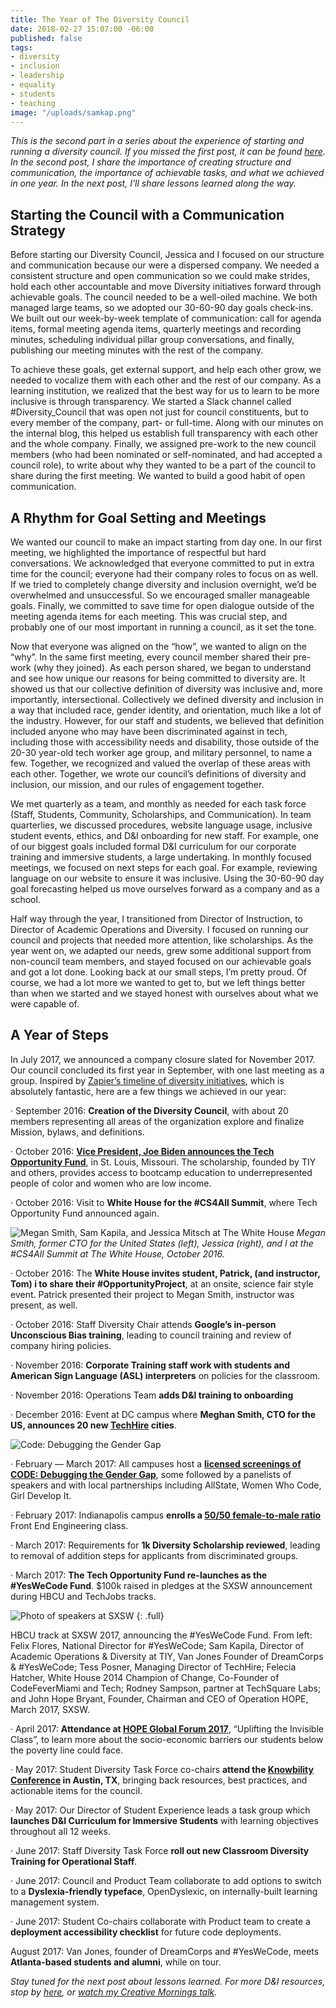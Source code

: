 ```yaml
---
title: The Year of The Diversity Council
date: 2018-02-27 15:07:00 -06:00
published: false
tags:
- diversity
- inclusion
- leadership
- equality
- students
- teaching
image: "/uploads/samkap.png"
---
```


_This is the second part in a series about the experience of starting and running a diversity council. If you missed the first post, it can be found [here](samkapila.com/posts/2018/02/07/creating-an-internal-diversity-council.html). In the second post, I share the importance of creating structure and communication, the importance of achievable tasks, and what we achieved in one year. In the next post, I’ll share lessons learned along the way._

##  Starting the Council with a Communication Strategy
Before starting our Diversity Council, Jessica and I focused on our structure and communication because our were a dispersed company. We needed a consistent structure and open communication so we could make strides, hold each other accountable and move Diversity initiatives forward through achievable goals. The council needed to be a well-oiled machine. We both managed large teams, so we adopted our 30-60-90 day goals check-ins. We built out our week-by-week template of communication: call for agenda items, formal meeting agenda items, quarterly meetings and recording minutes, scheduling individual pillar group conversations, and finally, publishing our meeting minutes with the rest of the company.

To achieve these goals, get external support, and help each other grow, we needed to vocalize them with each other and the rest of our company. As a learning institution, we realized that the best way for us to learn to be more inclusive is through transparency. We started a Slack channel called #Diversity_Council that was open not just for council constituents, but to every member of the company, part- or full-time. Along with our minutes on the internal blog, this helped us establish full transparency with each other and the whole company. Finally, we assigned pre-work to the new council members (who had been nominated or self-nominated, and had accepted a council role), to write about why they wanted to be a part of the council to share during the first meeting. We wanted to build a good habit of open communication.

## A Rhythm for Goal Setting and Meetings
We wanted our council to make an impact starting from day one. In our first meeting, we highlighted the importance of respectful but hard conversations. We acknowledged that everyone committed to put in extra time for the council; everyone had their company roles to focus on as well.  If we tried to completely change diversity and inclusion overnight, we’d be overwhelmed and unsuccessful. So we encouraged smaller manageable goals. Finally, we committed to save time for open dialogue outside of the meeting agenda items for each meeting. This was crucial step, and probably one of our most important in running a council, as it set the tone.

Now that everyone was aligned on the “how”, we wanted to align on the “why”. In the same first meeting, every council member shared their pre-work (why they joined). As each person shared, we began to understand and see how unique our reasons for being committed to diversity are. It showed us that our collective definition of diversity was inclusive and, more importantly, intersectional. Collectively we defined diversity and inclusion in a way that included race, gender identity, and orientation, much like a lot of the industry. However, for our staff and students, we believed that definition included anyone who may have been discriminated against in tech, including those with accessibility needs and disability, those outside of the 20-30 year-old tech worker age group, and military personnel, to name a few. Together, we recognized and valued the overlap of these areas with each other. Together, we wrote our council’s definitions of diversity and inclusion, our mission, and our rules of engagement together.

We met quarterly as a team, and monthly as needed for each task force (Staff, Students, Community, Scholarships, and Communication). In team quarterlies, we discussed procedures, website language usage, inclusive student events, ethics, and D&I onboarding for new staff. For example, one of our biggest goals included formal D&I curriculum for our corporate training and immersive students, a large undertaking. In monthly focused meetings, we focused on next steps for each goal. For example, reviewing language on our website to ensure it was inclusive. Using the 30-60-90 day goal forecasting helped us move ourselves forward as a company and as a school.

Half way through the year, I transitioned from Director of Instruction, to Director of Academic Operations and Diversity.  I focused on running our council and projects that needed more attention, like scholarships. As the year went on, we adapted our needs, grew some additional support from non-council team members, and stayed focused on our achievable goals and got a lot done. Looking back at our small steps, I’m pretty proud. Of course, we had a lot more we wanted to get to, but we left things better than when we started and we stayed honest with ourselves about what we were capable of.

## A Year of Steps
In July 2017, we announced a company closure slated for November 2017. Our council concluded its first year in September, with one last meeting as a group. Inspired by [Zapier’s timeline of diversity initiatives](https://zapier.com/jobs/working-on-diversity-and-inclusivity/), which is absolutely fantastic, here are a few things we achieved in our year:

· September 2016: **Creation of the Diversity Council**, with about 20 members representing all areas of the organization explore and finalize Mission, bylaws, and definitions.

· October 2016: **[Vice President, Joe Biden announces the Tech Opportunity Fund](https://obamawhitehouse.archives.gov/blog/2016/09/09/listen-vice-president-biden-training-americans-jobs-future)**, in St. Louis, Missouri. The scholarship, founded by TIY and others, provides access to bootcamp education to underrepresented people of color and women who are low income.

· October 2016: Visit to **White House for the #CS4All Summit**, where Tech Opportunity Fund announced again.

![Megan Smith, Sam Kapila, and Jessica Mitsch at The White House](/uploads/meghan-sam-jessica.jpg)
_Megan Smith, former CTO for the United States (left), Jessica (right), and I at the #CS4All Summit at The White House, October 2016._

· October 2016: The **White House invites student, Patrick, (and instructor, Tom) i to share their #OpportunityProject**, at an onsite, science fair style event. Patrick presented their project to Megan Smith,  instructor was present, as well.




· October 2016: Staff Diversity Chair attends **Google’s in-person Unconscious Bias training**, leading to council training and review of company hiring policies.

· November 2016: **Corporate Training staff work with students and  American Sign Language (ASL) interpreters** on policies for the classroom.

· November 2016: Operations Team **adds D&I training to onboarding**

· December 2016: Event at DC campus where **Meghan Smith, CTO for the US, announces 20 new [TechHire](http://techhire.com) cities**.

![Code: Debugging the Gender Gap](/uploads/codemovie.jpg)

· February — March 2017: All campuses host a **[licensed screenings of CODE: Debugging the Gender Gap](http://codedoc.co)**, some followed by a panelists of speakers and with local partnerships including AllState, Women Who Code, Girl Develop It.

· February 2017: Indianapolis campus **enrolls a [50/50 female-to-male ratio](http://techpoint.org/2017/02/prioritizing-diversity-inclusion)** Front End Engineering class.

· March 2017: Requirements for **1k Diversity Scholarship reviewed**, leading to removal of addition steps for applicants from discriminated groups.

· March 2017: **The Tech Opportunity Fund re-launches as the #YesWeCode Fund**. $100k raised in pledges at the SXSW announcement during HBCU and TechJobs tracks.

![Photo of speakers at SXSW](/uploads/yeswecodeannouncement.jpg)
{: .full}

HBCU track at SXSW 2017, announcing the #YesWeCode Fund. From left: Felix Flores, National Director for #YesWeCode; Sam Kapila, Director of Academic Operations & Diversity at TIY, Van Jones Founder of DreamCorps & #YesWeCode; Tess Posner, Managing Director of TechHire; Felecia Hatcher, White House 2014 Champion of Change, Co-Founder of CodeFeverMiami and Tech; Rodney Sampson, partner at TechSquare Labs; and John Hope Bryant, Founder, Chairman and CEO of Operation HOPE, March 2017, SXSW.

· April 2017: **Attendance at [HOPE Global Forum 2017](hopeglobalforums.org)**, “Uplifting the Invisible Class”, to learn more about the socio-economic barriers our students below the poverty line could face.

· May 2017: Student Diversity Task Force co-chairs **attend the [Knowbility Conference](knowbility.org/education/accessu/) in Austin, TX**, bringing back resources, best practices, and actionable items for the council.

· May 2017: Our Director of Student Experience leads a task group which **launches D&I Curriculum for Immersive Students** with learning objectives throughout all 12 weeks.

· June 2017: Staff Diversity Task Force **roll out new Classroom Diversity Training for Operational Staff**.

· June 2017: Council and Product Team collaborate to add options to switch to a **Dyslexia-friendly typeface**, OpenDyslexic, on internally-built learning management system.

· June 2017: Student Co-chairs collaborate with Product team to create a **deployment accessibility checklist** for future code deployments.

August 2017: Van Jones, founder of DreamCorps and #YesWeCode, meets **Atlanta-based students and alumni**, while on tour.

_Stay tuned for the next post about lessons learned. For more D&I resources, stop by [here](http://samkapila.com/inclusion), or [watch my Creative Mornings talk](https://creativemornings.com/talks/sam-kapila/)._
